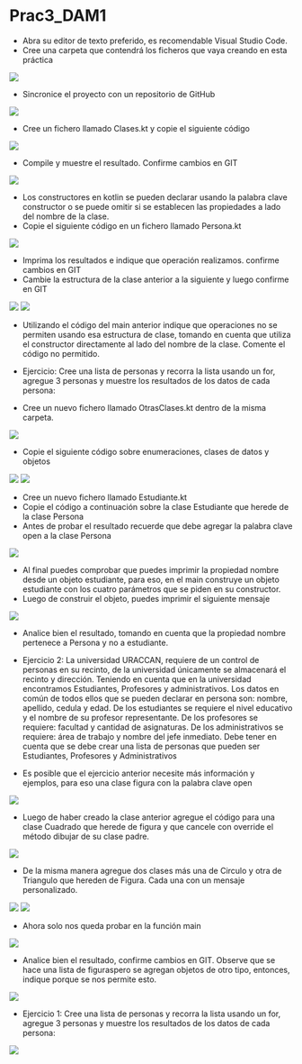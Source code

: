 # Prac3_DAM1
* Abra su editor de texto preferido, es recomendable Visual Studio Code.
* Cree una carpeta que contendrá los ficheros que vaya creando en esta práctica

<img src="Medios\1.png"/>

* Sincronice el proyecto con un repositorio de GitHub

<img src="Medios\2.png"/>

* Cree un fichero llamado Clases.kt y copie el siguiente código

<img src="Medios\3.png"/>

* Compile y muestre el resultado. Confirme cambios en GIT

<img src="Medios\4.png"/>

* Los constructores en kotlin se pueden declarar usando la palabra clave constructor o se puede omitir si se establecen las propiedades a lado del nombre de la clase.
* Copie el siguiente código en un fichero llamado Persona.kt

<img src="Medios\5.PNG"/>

* Imprima los resultados e indique que operación realizamos. confirme cambios en GIT
* Cambie la estructura de la clase anterior a la siguiente y luego confirme en GIT

<img src="Medios\6.png"/>
<img src="Medios\7.png"/>

* Utilizando el código del main anterior indique que operaciones no se permiten usando esa estructura de clase, tomando en cuenta que utiliza el constructor directamente al lado del nombre de la clase. Comente el código no permitido.

* Ejercicio: Cree una lista de personas y recorra la lista usando un for, agregue 3 personas y muestre los resultados de los datos de cada persona:

* Cree un nuevo fichero llamado OtrasClases.kt dentro de la misma carpeta.

<img src="Medios\8.png"/>

* Copie el siguiente código sobre enumeraciones, clases de datos y objetos

<img src="Medios\9.png"/>
<img src="Medios\10.png"/>

* Cree un nuevo fichero llamado Estudiante.kt
* Copie el código a continuación sobre la clase Estudiante que herede de la clase Persona
* Antes de probar el resultado recuerde que debe agregar la palabra clave open a la clase Persona

<img src="Medios\11.png"/>

* Al final puedes comprobar que puedes imprimir la propiedad nombre desde un objeto estudiante, para eso, en el main construye un objeto estudiante con los cuatro parámetros que se piden en su constructor.
* Luego de construir el objeto, puedes imprimir el siguiente mensaje

<img src="Medios\12.png"/>

* Analice bien el resultado, tomando en cuenta que la propiedad nombre pertenece a Persona y no a estudiante.

* Ejercicio 2: La universidad URACCAN, requiere de un control de personas en su recinto, de la universidad únicamente se almacenará el recinto y dirección. Teniendo en cuenta que en la universidad encontramos Estudiantes, Profesores y administrativos. Los datos en común de todos ellos que se pueden declarar en persona son: nombre, apellido, cedula y edad. De los estudiantes se requiere el nivel educativo y el nombre de su profesor representante. De los profesores se requiere: facultad y cantidad de asignaturas. De los administrativos se requiere: área de trabajo y nombre del jefe inmediato. Debe tener en cuenta que se debe crear una lista de personas que pueden ser Estudiantes, Profesores y Administrativos

* Es posible que el ejercicio anterior necesite más información y ejemplos, para eso una clase figura con la palabra clave open

<img src="Medios\13.PNG"/>

* Luego de haber creado la clase anterior agregue el código para una clase Cuadrado que herede de figura y que cancele con override el método dibujar de su clase padre.

<img src="Medios\14.PNG"/>

* De la misma manera agregue dos clases más una de Circulo y otra de Triangulo que hereden de Figura. Cada una con un mensaje personalizado.

<img src="Medios\15.PNG"/>
<img src="Medios\16.PNG"/>

* Ahora solo nos queda probar en la función main

<img src="Medios\17.PNG"/>

* Analice bien el resultado, confirme cambios en GIT. Observe que se hace una lista de figuraspero se agregan objetos de otro tipo, entonces, indique porque se nos permite esto.

<img src="Medios\18.PNG"/>

* Ejercicio 1: Cree una lista de personas y recorra la lista usando un for, agregue 3
personas y muestre los resultados de los datos de cada persona:

<img src="Medios\19.PNG"/>